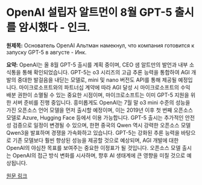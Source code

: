 # OpenAI 설립자 알트먼이 8월 GPT-5 출시를 암시했다 - 인크.

**원제목:** Основатель OpenAI Альтман намекнул, что компания готовится к запуску GPT-5 в августе - Инк.

**요약:** OpenAI는 올 8월 GPT-5 출시를 계획 중이며, CEO 샘 알트만의 발언과 내부 소식통을 통해 확인되었습니다. GPT-5는 o3 시리즈의 고급 추론 능력을 통합하여 AGI 개발의 중대한 발걸음을 내딛는 모델로,  mini 및 nano 버전도 API를 통해 제공될 예정입니다.  마이크로소프트와의 파트너십 계약에 따라 AGI 달성 시 마이크로소프트의 수익 배분 권한이 소멸될 수 있는 중요한 시점이며, 마이크로소프트는 이미 GPT-5 지원을 위한 서버 준비를 진행 중입니다.  흥미롭게도 OpenAI는 7월 말 o3 mini 수준의 성능을 가진 오픈소스 언어 모델을 먼저 출시할 예정이며,  이는 2019년 이후 첫 번째 오픈소스 모델로 Azure, Hugging Face 등에서 이용 가능합니다.  GPT-5 출시는 추가적인 안전성 검증으로 일정이 변경될 수 있으며,  한편 중국의 Qwen 역시 강력한 오픈소스 모델 Qwen3을 발표하며 경쟁을 가속화하고 있습니다.  GPT-5는  강화된 추론 능력을 바탕으로 기존 모델보다 훨씬 향상된 성능을 제공할 것으로 예상되며,  AGI 개발에 대한 OpenAI의 야심찬 목표를 보여주는 중요한 이정표가 될 것입니다.  오픈소스 모델 출시는 OpenAI의 접근 방식 변화를 시사하며,  향후 AI 생태계에 큰 영향을 미칠 것으로 예상됩니다.

[원문 링크](https://incrussia.ru/news/po-sluham-openai-gotovitsya-k-zapusku-gpt-5-v-avguste/)
